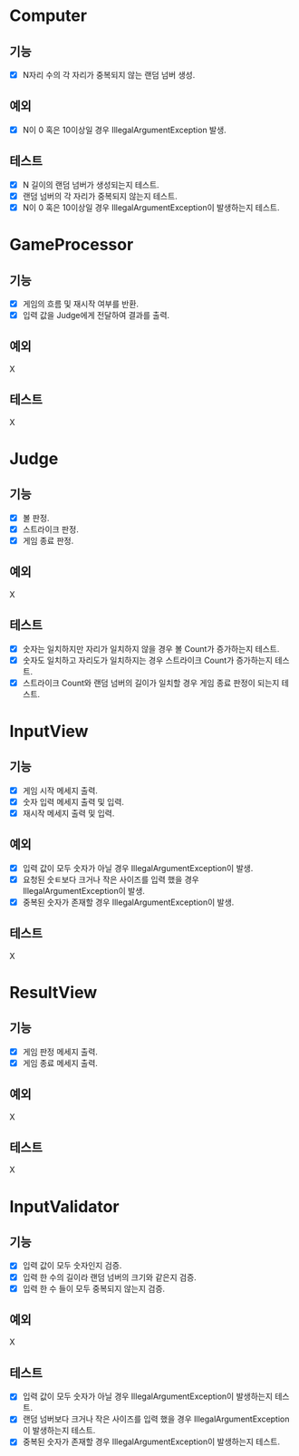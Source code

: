 # Computer
## 기능
- [X] N자리 수의 각 자리가 중복되지 않는 랜덤 넘버 생성.

## 예외
- [X] N이 0 혹은 10이상일 경우 IllegalArgumentException 발생.

## 테스트
- [X] N 길이의 랜덤 넘버가 생성되는지 테스트.
- [X] 랜덤 넘버의 각 자리가 중복되지 않는지 테스트.
- [X] N이 0 혹은 10이상일 경우 IllegalArgumentException이 발생하는지 테스트.

# GameProcessor
## 기능
- [X] 게임의 흐름 및 재시작 여부를 반환.
- [X] 입력 값을 Judge에게 전달하여 결과를 출력.
## 예외
X
## 테스트
X

# Judge
## 기능
- [X] 볼 판정.
- [X] 스트라이크 판정.
- [X] 게임 종료 판정.
## 예외
X
## 테스트
- [X] 숫자는 일치하지만 자리가 일치하지 않을 경우 볼 Count가 증가하는지 테스트.
- [X] 숫자도 일치하고 자리도가 일치하지는 경우 스트라이크 Count가 증가하는지 테스트.
- [X] 스트라이크 Count와 랜덤 넘버의 길이가 일치할 경우 게임 종료 판정이 되는지 테스트.

# InputView
## 기능
- [X] 게임 시작 메세지 출력.
- [X] 숫자 입력 메세지 출력 및 입력.
- [X] 재시작 메세지 출력 및 입력.

## 예외
- [X] 입력 값이 모두 숫자가 아닐 경우 IllegalArgumentException이 발생.
- [X] 요청된 숫ㅌ보다 크거나 작은 사이즈를 입력 했을 경우 IllegalArgumentException이 발생.
- [X] 중복된 숫자가 존재할 경우 IllegalArgumentException이 발생.

## 테스트
X

# ResultView
## 기능
- [X] 게임 판정 메세지 출력.
- [X] 게임 종료 메세지 출력.

## 예외
X
## 테스트
X

# InputValidator
## 기능
- [X] 입력 값이 모두 숫자인지 검증.
- [X] 입력 한 수의 길이라 랜덤 넘버의 크기와 같은지 검증.
- [X] 입력 한 수 들이 모두 중복되지 않는지 검증.

## 예외
X

## 테스트
- [X] 입력 값이 모두 숫자가 아닐 경우 IllegalArgumentException이 발생하는지 테스트.
- [X] 랜덤 넘버보다 크거나 작은 사이즈를 입력 했을 경우 IllegalArgumentException이 발생하는지 테스트.
- [X] 중복된 숫자가 존재할 경우 IllegalArgumentException이 발생하는지 테스트.
